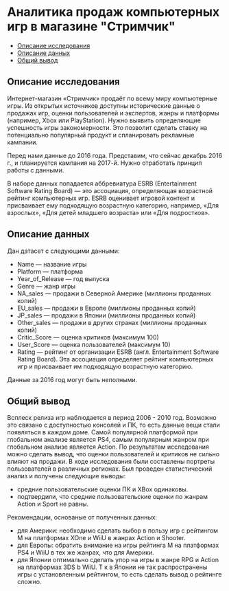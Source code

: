 
# Аналитика продаж компьютерных игр в магазине "Стримчик"

  * [Описание исследования](#Описание-исследования)
  * [Описание данных](#Описание-данных)
  * [Общий вывод](#Общий-вывод)

## Описание исследования
Интернет-магазин «Стримчик» продаёт по всему миру компьютерные игры. Из открытых источников доступны исторические данные о продажах игр, оценки пользователей и экспертов, жанры и платформы (например, Xbox или PlayStation). Нужно выявить определяющие успешность игры закономерности. Это позволит сделать ставку на потенциально популярный продукт и спланировать рекламные кампании.

Перед нами данные до 2016 года. Представим, что сейчас декабрь 2016 г., и планируется кампания на 2017-й. Нужно отработать принцип работы с данными. 

В наборе данных попадается аббревиатура ESRB (Entertainment Software Rating Board) — это ассоциация, определяющая возрастной рейтинг компьютерных игр. ESRB оценивает игровой контент и присваивает ему подходящую возрастную категорию, например, «Для взрослых», «Для детей младшего возраста» или «Для подростков».

## Описание данных

Дан датасет с следующими данными: 

- Name — название игры
- Platform — платформа
- Year_of_Release — год выпуска
- Genre — жанр игры
- NA_sales — продажи в Северной Америке (миллионы проданных копий)
- EU_sales — продажи в Европе (миллионы проданных копий)
- JP_sales — продажи в Японии (миллионы проданных копий)
- Other_sales — продажи в других странах (миллионы проданных копий)
- Critic_Score — оценка критиков (максимум 100)
- User_Score — оценка пользователей (максимум 10)
- Rating — рейтинг от организации ESRB (англ. Entertainment Software Rating Board). Эта ассоциация определяет рейтинг компьютерных игр и присваивает им подходящую возрастную категорию.

Данные за 2016 год могут быть неполными.

## Общий вывод

Всплеск релиза игр наблюдается в период 2006 - 2010 год. Возможно это связано с доступностью консолей и ПК, то есть данные вещи стали появляться в каждом доме. Самой популярной платформой при глобальном анализе является PS4, самым популярным жанром при глобальном анализе является Action. По результатам исследования можно сделать вывод, что оценки пользователей и критиков не сильно влияют на продажи. В ходе исследования были составлены портреты пользователей в различных регионах. Был проведен статистический анализ и получены следующие выводы: 
- средние пользовательские оценки ПК и XBox одинаковы.
- подтвердили, что средние пользовательские оценки по жанрам Action и Sport не равны.

Рекомендации, основаные от полученных данных:

- для Америки: необходимо сделать выбор в пользу игр с рейтингом М на платформах XOne и WiiU в жанрах Action и Shooter. 
- для Европы: обратить внимание на игры рейтинга М на платформах PS4 и WiiU в тех же жанрах, что для Америки. 
- для Японии оптимально сделать упор на игры в жанре RPG и Action на платформах 3DS b WiiU. Т к в Японии не так распространены игры с установленным рейтингом, то есть сделать вывод о рейтинге сложно.
